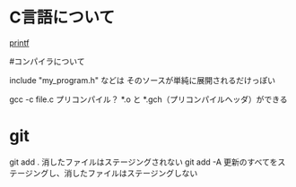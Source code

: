 # C言語について

[printf](http://www.k-cube.co.jp/wakaba/server/format.html)

#コンパイラについて

include "my_program.h" などは
そのソースが単純に展開されるだけっぽい

gcc -c file.c プリコンパイル？ *.o と *.gch（プリコンパイルヘッダ）ができる




# git
git add . 消したファイルはステージングされない
git add -A 更新のすべてをステージングし、消したファイルはステージングしない


